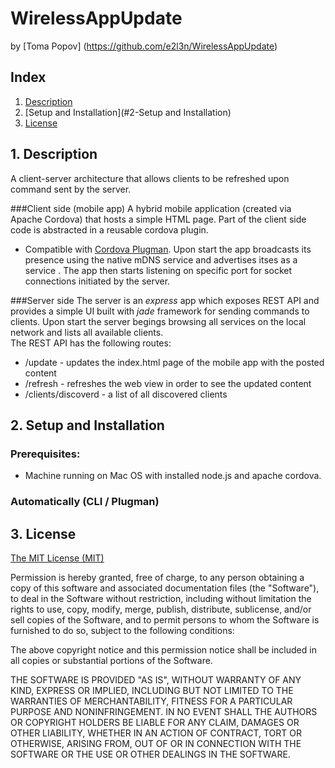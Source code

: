 # WirelessAppUpdate
by [Toma Popov] (https://github.com/e2l3n/WirelessAppUpdate)

## Index

1. [Description](#1-description)
2. [Setup and Installation](#2-Setup and Installation)
3. [License](#6-license)

## 1. Description
A client-server architecture that allows clients to be refreshed upon command sent by the server. 

###Client side (mobile app)
A hybrid mobile application (created via Apache Cordova) that hosts a simple HTML page. Part of the client side code is abstracted in a reusable cordova plugin.
* Compatible with [Cordova Plugman](https://github.com/apache/cordova-plugman).
Upon start the app broadcasts its presence using the native mDNS service and advertises itses as a service . The app then starts listening on specific port for socket connections initiated by the server.

###Server side
The server is an <i>express</i> app which exposes REST API and provides a simple UI built with <i>jade</i> framework for sending commands to clients. Upon start the server begings browsing all services on the local network and lists all available clients. 
<br>The REST API has the following routes:
* /update - updates the index.html page of the mobile app with the posted content</i>
* /refresh - refreshes the web view in order to see the updated content</i>
* /clients/discoverd - a list of all discovered clients</i>


## 2. Setup and Installation

### Prerequisites:

* Machine running on Mac OS with installed node.js and apache cordova. 

### Automatically (CLI / Plugman)

## 3. License

[The MIT License (MIT)](http://www.opensource.org/licenses/mit-license.html)

Permission is hereby granted, free of charge, to any person obtaining a copy
of this software and associated documentation files (the "Software"), to deal
in the Software without restriction, including without limitation the rights
to use, copy, modify, merge, publish, distribute, sublicense, and/or sell
copies of the Software, and to permit persons to whom the Software is
furnished to do so, subject to the following conditions:

The above copyright notice and this permission notice shall be included in
all copies or substantial portions of the Software.

THE SOFTWARE IS PROVIDED "AS IS", WITHOUT WARRANTY OF ANY KIND, EXPRESS OR
IMPLIED, INCLUDING BUT NOT LIMITED TO THE WARRANTIES OF MERCHANTABILITY,
FITNESS FOR A PARTICULAR PURPOSE AND NONINFRINGEMENT. IN NO EVENT SHALL THE
AUTHORS OR COPYRIGHT HOLDERS BE LIABLE FOR ANY CLAIM, DAMAGES OR OTHER
LIABILITY, WHETHER IN AN ACTION OF CONTRACT, TORT OR OTHERWISE, ARISING FROM,
OUT OF OR IN CONNECTION WITH THE SOFTWARE OR THE USE OR OTHER DEALINGS IN
THE SOFTWARE.
